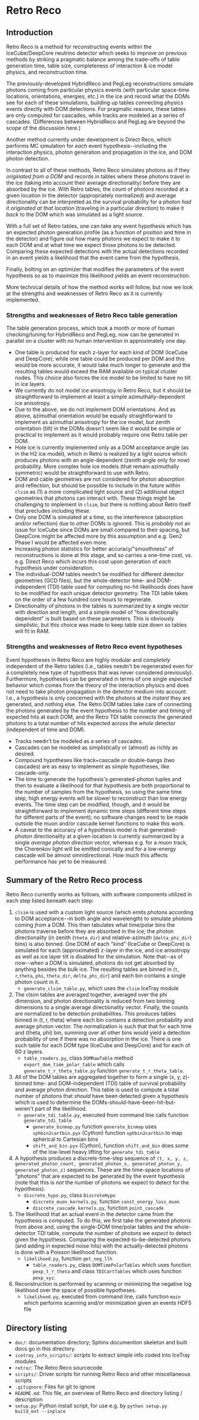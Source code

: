 # Retro Reco

## Introduction

Retro Reco is a method for reconstructing events within the IceCube/DeepCore neutrino detector which seeks to improve on previous methods by striking a pragmatic balance among the trade-offs of table generation time, table size, completeness of interaction & ice model physics, and reconstruction time.

The previously-developed HybridReco and PegLeg reconstructions simulate photons coming from particular physics events (with particular space-time locations, orientations, energies, etc.) in the ice and record what the DOMs see for each of these simulations, building up tables connecting physics events directly with DOM detections.
For pragmatic reasons, these tables are only computed for cascades, while tracks are modeled as a series of cascades.
(Differences between HybridReco and PegLeg are beyond the scope of the discussion here.)

Another method currently under development is Direct Reco, which performs MC simulation for _each_ event hypothesis--including the interaction physics, photon generation and propagation in the ice, and DOM photon detection.

In contrast to all of these methods, Retro Reco simulates photons as if they _originated from a DOM_ and records in tables where these photons travel in the ice (taking into account their average directionality) before they are absorbed by the ice.
With Retro tables, the count of photons recorded at a given location in the detector (appropriately normalized) and average directionality can be interpreted as the survival probability for a photon _had it originated at that location_ (traveling in a particular direction) to make it _back_ to the DOM which was simulated as a light source.

With a full set of Retro tables, one can take any event hypothesis which has an expected photon generation profile (as a function of position and time in the detector) and figure out how many photons we expect to make it to each DOM and at what time we expect those photons to be detected.
Comparing these expected detections with the actual detections recorded in an event yields a likelihood that the event came from the hypothesis.

Finally, bolting on an optimizer that modifies the parameters of the event hypothesis so as to maximize this likelihood yields an event reconstruction.

More technical details of how the method works will follow, but now we look at the strengths and weaknesses of Retro Reco as it is currently implemented.

### Strengths and weaknesses of Retro Reco table generation

The table generation process, which took a month or more of human checking/tuning for HybridReco and PegLeg, now can be generated in parallel on a cluster with _no_ human intervention in approximately one day.

* One table is produced for each z-layer for each kind of DOM (IceCube and DeepCore); while one table could be produced per DOM and this would be more accurate, it would take much longer to generate and the resulting tables would exceed the RAM available on typical cluster nodes. This choice also forces the ice model to be limited to have no tilt in ice layers.
* We currently do not model ice anisotropy in Retro Reco, but it should be straightforward to implement at least a simple azimuthally-dependent ice anisotropy.
* Due to the above, we do not implement DOM orientations. And as above, azimuthal orientation would be equally straightforward to implement as azimuthal anisotropy for the ice model, but zenith orientation (tilt) in the DOMs doesn't seem like it would be simple or practical to implement as it would probably require one Retro table per DOM.
* Hole ice is currently implemented only as a DOM acceptance angle (as in the H2 ice model), which in Retro is realized by a light source which produces photons with an angle-dependent (zenith angle only for now) probability. More complex hole ice models (that remain azimuthally symmetric) would be straightforward to use with Retro.
* DOM and cable geometries are not considered for photon absorption and reflection, but should be possible to include in the future within `clsim` as (1) a more complicated light source and (2) additional object geometries that photons can interact with. These things might be challenging to implement in `clsim`, but there is nothing about Retro itself that precludes including these.
* Only one DOM is simulated at a time, so the interference (absorption and/or reflection) due to other DOMs is ignored. This is _probably_ not an issue for IceCube since DOMs are small compared to their spacing, but DeepCore might be affected more by this assumption and e.g. Gen2 Phase I would be affected even more.
* Increasing photon statistics for better accuracy/"smoothness" of reconstructions is done at this stage, and so carries a one-time cost, vs. e.g. Direct Reco which incurs this cost upon generation of _each_ hypothesis under consideration.
* The individual-DOM tables needn't be modified for different detector geometries (GCD files), but the whole-detector time- and DOM-independent (TDI) table used for computing no-hit likelihoods does have to be modified for each unique detector geometry. The TDI table takes on the order of a few hundred core hours to regenerate.
* Directionality of photons in the tables is summarized by a single vector with direction and length, and a simple model of "how directionally dependent" is built based on these parameters. This is obviously simplistic, but this choice was made to keep table size down so tables will fit in RAM.

### Strengths and weaknesses of Retro Reco event hypotheses

Event hypotheses in Retro Reco are highly modular and _completely_ independent of the Retro tables (i.e., tables needn't be regenerated even for a completely new type of hypothesis that was never considered previously).
Furthermore, hypotheses can be generated in terms of one single _expected_ behavior which comes from the theory of the interaction physics and does not need to take photon propagation in the detector medium into account.
I.e., a hypothesis is only concerned with the photons at the _instant_ they are generated, and nothing else.
The Retro DOM tables take care of connecting the photons generated by the event hypothesis to the number and timing of expected hits at each DOM, and the Retro TDI table connects the generated photons to a total number of hits expected across the _whole_ detector (independent of time and DOM).

* Tracks needn't be modeled as a series of cascades.
* Cascades can be modeled as simplistically or (almost) as richly as desired.
* Compound hypotheses like track+cascade or double-bangs (two cascades) are as easy to implement as simple hypotheses, like cascade-only.
* The time to generate the hypothesis's generated-photon tuples and then to evaluate a likelihood for that hypothesis are both proportional to the number of samples from the hypothesis, so using the same time step, high energy events will be slower to reconstruct than low energy events. The time step can be modified, though, and it would be straightforward to implement dynamic time steps (different time steps for different parts of the event); no software changes need to be made outside the muon and/or cascade kernel functions to make this work.
* A caveat to the accuracy of a hypothesis model is that generated-photon directionality at a given location is currently summarized by a single _average photon direction_ vector, whereas e.g. for a muon track, the Cherenkov light will be emitted conically and for a low-energy cascade will be almost omnidirectional. How much this affects performance has yet to be measured.

## Summary of the Retro Reco process

Retro Reco currently works as follows, with software components utilized in each step listed beneath each step:

1. `clsim` is used with a custom light source (which emits photons according to DOM acceptance--in both angle and wavelength) to simulate photons coming _from_ a DOM. This then tabulates what time/polar bins the photons traverse before they are absorbed in the ice; the photon directionality (in zenith (`theta_dir`) and relative-azimuth (`delta_phi_dir`) bins) is also binned. One DOM of each "kind" (IceCube or DeepCore) is simulated for each (approximated) z-layer in the ice, and ice anisotropy as well as ice layer tilt is disabled for the simulation. Note that--as of now--when a DOM is simulated, photons do not get absorbed by anything besides the bulk ice. The resulting tables are binned in (`t`, `r`,`theta`, `phi`, `theta_dir`, `delta_phi_dir`) and each bin contains a single photon count in it.
    * `generate_clsim_table.py`, which uses the `clsim` IceTray module
1. The clsim tables are averaged together, averaged over the phi dimension, and photon directionality is reduced from two binning dimensions to a single average directionality vector. Finally, the counts are normalized to be detection probabilities. This produces tables binned in (t, r, theta) where each bin contains a detection probability and average photon vector. The normalization is such that that for each time and (theta, phi) bin, summing over all other bins would yield a detection probability of one if there was no absorption in the ice. There is one such table for each DOM type (IceCube and DeepCore) and for each of 60 z layers.
    * `table_readers.py`, class `DOMRawTable` method `export_dom_time_polar_table` which calls `generate_t_r_theta_table.py` function `generate_t_r_theta_table`.
1. All of the DOM tables are aggregated together to form a single (x, y, z)-binned time- and DOM-independent (TDI) table of survival probability and average photon direction. This table is used to compute a total number of photons that _should_ have been detected given a hypothesis which is used to determine the DOMs-should-have-been-hit-but-weren't part of the likelihood.
    * `generate_tdi_table.py`, executed from command line calls function `generate_tdi_table`
        * `generate_binmap.py` function `generate_binmap` uses `sphbin2cartbin.pyx` (Cython) function `sphbin2cartbin` to map spherical to Cartesian bins
        * `shift_and_bin.pyx` (Cython), function `shift_and_bin` does some of the low-level heavy lifting for `generate_tdi_table`
1. A hypothesis produces a discrete-time-step sequence of `(t, x, y, z, generated_photon_count, generated_photon_x, generated_photon_y, generated_photon_z)` sequences. These are the time-space locations of "photons" that are expected to be generated by the event hypothesis (note that this is _not_ the number of photons we expect to detect for the hypothesis).
    * `discrete_hypo.py`, class `DiscreteHypo`
        * `discrete_muon_kernels.py`, function `const_energy_loss_muon`
        * `discrete_cascade_kernels.py`, function `point_cascade`
1. The likelihood that an actual event in the detector came from the hypothesis is computed. To do this, we first take the generated photons from above and, using the single-DOM time/polar tables and the whole-detector TDI table, compute the number of photons we _expect_ to detect given the hypothesis. Comparing the expected-to-be-detected photons (and adding in expected noise hits) with the actually-detected photons is done with a Poisson likelihood function.
    * `likelihood.py`, function `get_neg_llh`
        * `table_readers.py`, class `DOMTimePolarTables` which uses function `pexp_t_r_theta` and class `TDICartTables` which uses function `pexp_xyz`.
1. Reconstruction is performed by scanning or minimizing the negative log likelihood over the space of possible hypotheses.
    * `likelihood.py`, executed from command line, calls function `main` which performs scanning and/or minimization given an events HDF5 file

## Directory listing

* `doc/`: documentation directory; Sphinx documention skeleton and built docs go in this directory.
* `icetray_info_scripts/`: scripts to extract simple info coded into IceTray modules
* `retro/`: The Retro Reco sourcecode 
* `scripts/`: Driver scripts for running Retro Reco and other miscellaneous scripts
* `.gitignore`: Files for git to ignore
* `README.md`: This file, an overview of Retro Reco and directory listing / description
* `setup.py`: Python install script, for use e.g. by ``python setup.py build_ext --inplace``
